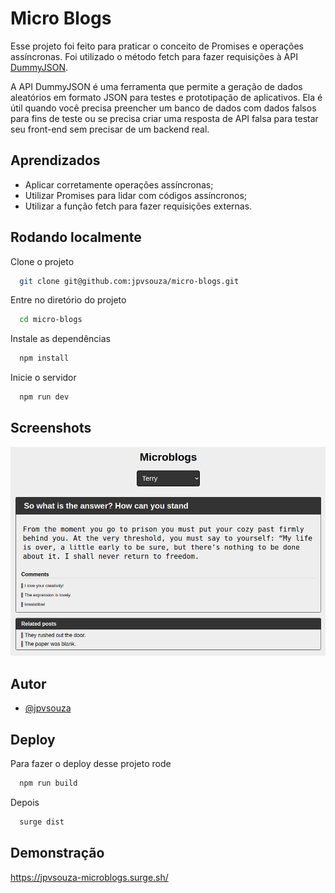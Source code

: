 
# Micro Blogs

Esse projeto foi feito para praticar o conceito de Promises e operações assíncronas. Foi utilizado o método fetch para fazer requisições à API [DummyJSON](https://dummyjson.com/).

A API DummyJSON é uma ferramenta que permite a geração de dados aleatórios em formato JSON para testes e prototipação de aplicativos. Ela é útil quando você precisa preencher um banco de dados com dados falsos para fins de teste ou se precisa criar uma resposta de API falsa para testar seu front-end sem precisar de um backend real.
## Aprendizados

* Aplicar corretamente operações assíncronas;
* Utilizar Promises para lidar com códigos assíncronos;
* Utilizar a função fetch para fazer requisições externas.
## Rodando localmente

Clone o projeto

```bash
  git clone git@github.com:jpvsouza/micro-blogs.git
```

Entre no diretório do projeto

```bash
  cd micro-blogs
```

Instale as dependências

```bash
  npm install
```

Inicie o servidor

```bash
  npm run dev
```


## Screenshots

![App Screenshot](https://github.com/jpvsouza/micro-blogs/blob/main/screenshot.png?raw=true)


## Autor

- [@jpvsouza](https://www.github.com/jpvsouza)


## Deploy

Para fazer o deploy desse projeto rode

```bash
  npm run build
```

Depois 

```bash
  surge dist
```

## Demonstração

https://jpvsouza-microblogs.surge.sh/

